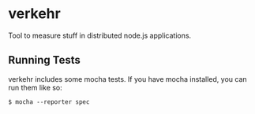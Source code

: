 verkehr
=======

Tool to measure stuff in distributed node.js applications.


Running Tests
-------------

verkehr includes some mocha tests. If you have mocha installed, you can run
them like so:

    $ mocha --reporter spec
